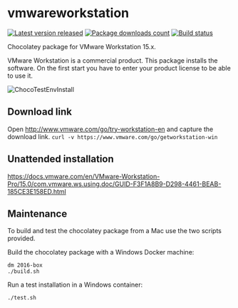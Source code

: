 # vmwareworkstation

[![Latest version released](https://img.shields.io/chocolatey/v/vmwareworkstation.svg)](https://chocolatey.org/packages/vmwareworkstation)
[![Package downloads count](https://img.shields.io/chocolatey/dt/vmwareworkstation.svg)](https://chocolatey.org/packages/vmwareworkstation)
[![Build status](https://img.shields.io/appveyor/ci/StefanScherer/choco-vmwareworkstation/master.svg?logo=appveyor)](https://ci.appveyor.com/project/StefanScherer/choco-vmwareworkstation/branch/master)

Chocolatey package for VMware Workstation 15.x.

VMware Workstation is a commercial product. This package installs the software. On the first start you have to enter your product license to be able to use it.

![ChocoTestEnvInstall](https://cdn.staticaly.com/gh/StefanScherer/choco-vmwareworkstation/45541c1e/img/vmw_ws_1510.png)

## Download link

Open http://www.vmware.com/go/try-workstation-en and capture the download link.
`curl -v https://www.vmware.com/go/getworkstation-win`

## Unattended installation

https://docs.vmware.com/en/VMware-Workstation-Pro/15.0/com.vmware.ws.using.doc/GUID-F3F1A8B9-D298-4461-BEAB-185CE3E158ED.html

## Maintenance

To build and test the chocolatey package from a Mac use the two scripts provided.

Build the chocolatey package with a Windows Docker machine:

```
dm 2016-box
./build.sh
```

Run a test installation in a Windows container:

```
./test.sh
```
